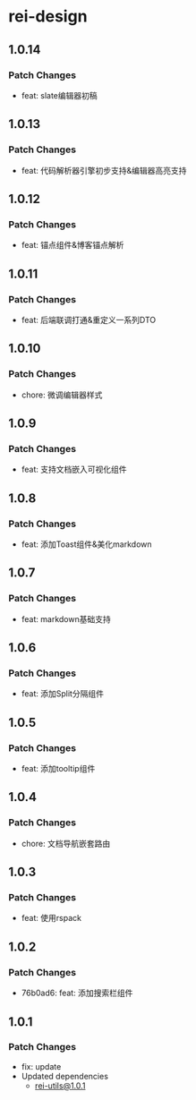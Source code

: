 # rei-design

## 1.0.14

### Patch Changes

- feat: slate编辑器初稿

## 1.0.13

### Patch Changes

- feat: 代码解析器引擎初步支持&编辑器高亮支持

## 1.0.12

### Patch Changes

- feat: 锚点组件&博客锚点解析

## 1.0.11

### Patch Changes

- feat: 后端联调打通&重定义一系列DTO

## 1.0.10

### Patch Changes

- chore: 微调编辑器样式

## 1.0.9

### Patch Changes

- feat: 支持文档嵌入可视化组件

## 1.0.8

### Patch Changes

- feat: 添加Toast组件&美化markdown

## 1.0.7

### Patch Changes

- feat: markdown基础支持

## 1.0.6

### Patch Changes

- feat: 添加Split分隔组件

## 1.0.5

### Patch Changes

- feat: 添加tooltip组件

## 1.0.4

### Patch Changes

- chore: 文档导航嵌套路由

## 1.0.3

### Patch Changes

- feat: 使用rspack

## 1.0.2

### Patch Changes

- 76b0ad6: feat: 添加搜索栏组件

## 1.0.1

### Patch Changes

- fix: update
- Updated dependencies
  - rei-utils@1.0.1
